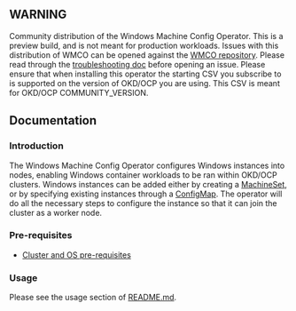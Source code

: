 ## WARNING
Community distribution of the Windows Machine Config Operator.
This is a preview build, and is not meant for production workloads.
Issues with this distribution of WMCO can be opened against the [WMCO repository](https://github.com/openshift/windows-machine-config-operator).
Please read through the [troubleshooting doc](https://github.com/openshift/windows-machine-config-operator/blob/COMMUNITY_VERSION/docs/TROUBLESHOOTING.md)
before opening an issue.
Please ensure that when installing this operator the starting CSV you subscribe to is supported on the
version of OKD/OCP you are using. This CSV is meant for OKD/OCP COMMUNITY_VERSION.
## Documentation
### Introduction
The Windows Machine Config Operator configures Windows instances into nodes, enabling Windows container workloads
to be ran within OKD/OCP clusters. Windows instances can be added either by creating a [MachineSet](https://docs.openshift.com/container-platform/latest/machine_management/creating_machinesets/creating-machineset-aws.html#machine-api-overview_creating-machineset-aws),
or by specifying existing instances through a [ConfigMap](https://github.com/openshift/windows-machine-config-operator/blob/COMMUNITY_VERSION/README.md#configuring-byoh-bring-your-own-host-windows-instances).
The operator will do all the necessary steps to configure the instance so that it can join the cluster as a worker node.
### Pre-requisites
- [Cluster and OS pre-requisites](https://github.com/openshift/windows-machine-config-operator/blob/COMMUNITY_VERSION/docs/wmco-prerequisites.md)
### Usage
Please see the usage section of [README.md](https://github.com/openshift/windows-machine-config-operator/blob/COMMUNITY_VERSION/README.md#usage).
